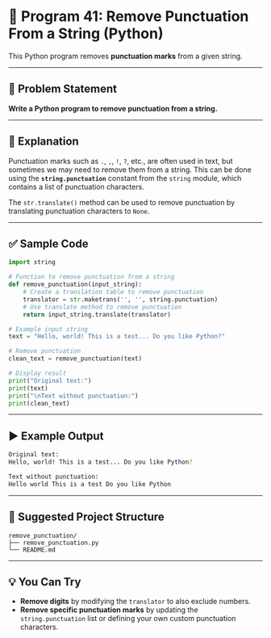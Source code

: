 
# 📝 Program 41: Remove Punctuation From a String (Python)

This Python program removes **punctuation marks** from a given string.

---

## 📌 Problem Statement

**Write a Python program to remove punctuation from a string.**

---

## 🔢 Explanation

Punctuation marks such as `.`, `,`, `!`, `?`, etc., are often used in text, but sometimes we may need to remove them from a string. This can be done using the **`string.punctuation`** constant from the `string` module, which contains a list of punctuation characters.

The `str.translate()` method can be used to remove punctuation by translating punctuation characters to `None`.

---

## ✅ Sample Code

```python
import string

# Function to remove punctuation from a string
def remove_punctuation(input_string):
    # Create a translation table to remove punctuation
    translator = str.maketrans('', '', string.punctuation)
    # Use translate method to remove punctuation
    return input_string.translate(translator)

# Example input string
text = "Hello, world! This is a test... Do you like Python?"

# Remove punctuation
clean_text = remove_punctuation(text)

# Display result
print("Original text:")
print(text)
print("\nText without punctuation:")
print(clean_text)
```

---

## ▶️ Example Output

```bash
Original text:
Hello, world! This is a test... Do you like Python?

Text without punctuation:
Hello world This is a test Do you like Python
```

---

## 📁 Suggested Project Structure

```
remove_punctuation/
├── remove_punctuation.py
└── README.md
```

---

## 💡 You Can Try

- **Remove digits** by modifying the `translator` to also exclude numbers.
- **Remove specific punctuation marks** by updating the `string.punctuation` list or defining your own custom punctuation characters.

